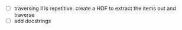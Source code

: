 - [ ] traversing ll is repetitive. create a HOF to extract the items out and traverse
- [ ] add docstrings